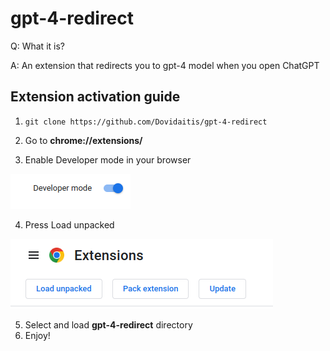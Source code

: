 # gpt-4-redirect

Q: What it is?

A: An extension that redirects you to gpt-4 model when you open ChatGPT

## Extension activation guide 
1. `git clone https://github.com/Dovidaitis/gpt-4-redirect`
2. Go to **chrome://extensions/**

3. Enable Developer mode in your browser

![Developer mode toggle](./assets/developer_mode.png)

4. Press Load unpacked

![Load unpacked button](./assets/load_unpacked.png)

5. Select and load **gpt-4-redirect** directory
6. Enjoy!